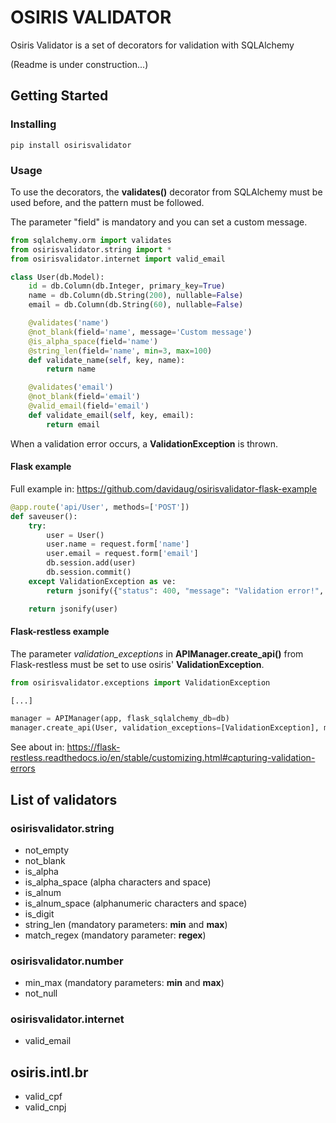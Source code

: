 # OSIRIS VALIDATOR

Osiris Validator is a set of decorators for validation with SQLAlchemy

(Readme is under construction...)

## Getting Started

### Installing

```
pip install osirisvalidator
```

### Usage

To use the decorators, the **validates()** decorator from SQLAlchemy must be used before, and the pattern must be followed.

The parameter "field" is mandatory and you can set a custom message.
```python
from sqlalchemy.orm import validates
from osirisvalidator.string import *
from osirisvalidator.internet import valid_email

class User(db.Model):
    id = db.Column(db.Integer, primary_key=True)
    name = db.Column(db.String(200), nullable=False)
    email = db.Column(db.String(60), nullable=False)

    @validates('name')
    @not_blank(field='name', message='Custom message')
    @is_alpha_space(field='name')
    @string_len(field='name', min=3, max=100)
    def validate_name(self, key, name):
        return name

    @validates('email')
    @not_blank(field='email')
    @valid_email(field='email')
    def validate_email(self, key, email):
        return email

``` 
When a validation error occurs, a **ValidationException** is thrown.

#### Flask example

Full example in: https://github.com/davidaug/osirisvalidator-flask-example

```python
@app.route('api/User', methods=['POST'])
def saveuser():
    try:
        user = User()
        user.name = request.form['name']
        user.email = request.form['email']
        db.session.add(user)
        db.session.commit()
    except ValidationException as ve:
        return jsonify({"status": 400, "message": "Validation error!", "errors": ve.errors}), 400

    return jsonify(user)
```


#### Flask-restless example
The parameter *validation_exceptions* in **APIManager.create_api()**  from Flask-restless must be set to use osiris' **ValidationException**.

```python
from osirisvalidator.exceptions import ValidationException

[...]

manager = APIManager(app, flask_sqlalchemy_db=db)
manager.create_api(User, validation_exceptions=[ValidationException], methods=['GET', 'POST'])
```

See about in: https://flask-restless.readthedocs.io/en/stable/customizing.html#capturing-validation-errors

## List of validators

### osirisvalidator.string
- not_empty
- not_blank
- is_alpha
- is_alpha_space (alpha characters and space)
- is_alnum
- is_alnum_space (alphanumeric characters and space)
- is_digit
- string_len (mandatory parameters: **min** and **max**)
- match_regex (mandatory parameter: **regex**) 

### osirisvalidator.number
- min_max (mandatory parameters: **min** and **max**)
- not_null

### osirisvalidator.internet
- valid_email

## osiris.intl.br
- valid_cpf
- valid_cnpj
